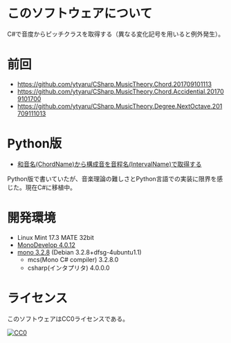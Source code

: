 ﻿# このソフトウェアについて

C#で音度からピッチクラスを取得する（異なる変化記号を用いると例外発生）。

# 前回

* https://github.com/ytyaru/CSharp.MusicTheory.Chord.201709101113
* https://github.com/ytyaru/CSharp.MusicTheory.Chord.Accidential.201709101700
* https://github.com/ytyaru/CSharp.MusicTheory.Degree.NextOctave.201709111013

# Python版

* [和音名(ChordName)から構成音を音程名(IntervalName)で取得する](http://ytyaru.hatenablog.com/entry/2018/10/04/000000)

Python版で書いていたが、音楽理論の難しさとPython言語での実装に限界を感じた。現在C#に移植中。

# 開発環境

* Linux Mint 17.3 MATE 32bit
* [MonoDevelop 4.0.12](http://ytyaru.hatenablog.com/entry/2018/05/25/000000)
* [mono 3.2.8](http://ytyaru.hatenablog.com/entry/2018/05/24/000000) (Debian 3.2.8+dfsg-4ubuntu1.1)
    * mcs(Mono C# compiler) 3.2.8.0
    * csharp(インタプリタ) 4.0.0.0

# ライセンス

このソフトウェアはCC0ライセンスである。

[![CC0](http://i.creativecommons.org/p/zero/1.0/88x31.png "CC0")](http://creativecommons.org/publicdomain/zero/1.0/deed.ja)

